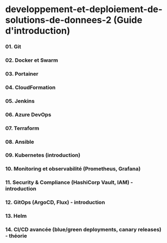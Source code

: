 # developpement-et-deploiement-de-solutions-de-donnees-2 (Guide d'introduction)

### 01. Git  
### 02. Docker et Swarm  
### 03. Portainer  
### 04. CloudFormation  
### 05. Jenkins  
### 06. Azure DevOps  
### 07. Terraform  
### 08. Ansible  
### 09. Kubernetes (introduction)  
### 10. Monitoring et observabilité (Prometheus, Grafana)  
### 11. Security & Compliance (HashiCorp Vault, IAM) - introduction  
### 12. GitOps (ArgoCD, Flux) - introduction  
### 13. Helm  
### 14. CI/CD avancée (blue/green deployments, canary releases) - théorie
